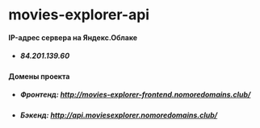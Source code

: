 # movies-explorer-api
#### IP-адрес сервера на Яндекс.Облаке
*  ##### 84.201.139.60 #####
#### Домены проекта
* ##### Фронтенд: http://movies-explorer-frontend.nomoredomains.club/ #####
* ##### Бэкенд: http://api.moviesexplorer.nomoredomains.club/ #####

